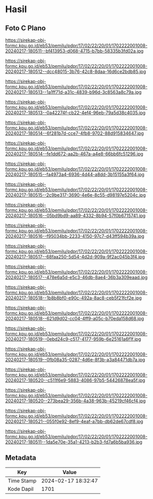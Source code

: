 # Hasil

## Foto C Plano

https://sirekap-obj-formc.kpu.go.id/eb53/pemilu/pdpr/17/02/22/20/01/1702222001008-20240217-180511--bf413953-d068-4715-b7bb-58335b3fd02a.jpg

https://sirekap-obj-formc.kpu.go.id/eb53/pemilu/pdpr/17/02/22/20/01/1702222001008-20240217-180512--dcc48015-3b76-42c8-8daa-16d6ce2bdb85.jpg

https://sirekap-obj-formc.kpu.go.id/eb53/pemilu/pdpr/17/02/22/20/01/1702222001008-20240217-180513--1a1ff71d-a31c-4839-b96d-3c8563a8c79a.jpg

https://sirekap-obj-formc.kpu.go.id/eb53/pemilu/pdpr/17/02/22/20/01/1702222001008-20240217-180513--0a42274f-cb22-4ef4-96eb-79a5d38c4035.jpg

https://sirekap-obj-formc.kpu.go.id/eb53/pemilu/pdpr/17/02/22/20/01/1702222001008-20240217-180514--6f281b7d-cce7-4fb8-9702-88d915834647.jpg

https://sirekap-obj-formc.kpu.go.id/eb53/pemilu/pdpr/17/02/22/20/01/1702222001008-20240217-180514--fe1dd672-aa2b-467a-a4e8-66bb6fc51296.jpg

https://sirekap-obj-formc.kpu.go.id/eb53/pemilu/pdpr/17/02/22/20/01/1702222001008-20240217-180515--fa4973a4-6936-4d44-a8dd-3b15155a3f64.jpg

https://sirekap-obj-formc.kpu.go.id/eb53/pemilu/pdpr/17/02/22/20/01/1702222001008-20240217-180515--2c9be317-3690-4e6e-8c55-d98197e5204c.jpg

https://sirekap-obj-formc.kpu.go.id/eb53/pemilu/pdpr/17/02/22/20/01/1702222001008-20240217-180516--05bd9bd9-aa89-4332-8b94-57f0b6715741.jpg

https://sirekap-obj-formc.kpu.go.id/eb53/pemilu/pdpr/17/02/22/20/01/1702222001008-20240217-180516--f95034bb-2233-4150-97c7-d43ff594b39a.jpg

https://sirekap-obj-formc.kpu.go.id/eb53/pemilu/pdpr/17/02/22/20/01/1702222001008-20240217-180517--68faa250-5d54-4d2d-909a-9f2ac045b3f4.jpg

https://sirekap-obj-formc.kpu.go.id/eb53/pemilu/pdpr/17/02/22/20/01/1702222001008-20240217-180517--478e6a5d-e5c3-46db-8ae4-36b3a309eaad.jpg

https://sirekap-obj-formc.kpu.go.id/eb53/pemilu/pdpr/17/02/22/20/01/1702222001008-20240217-180518--1b8b8bf0-e90c-492a-8ac8-ceb5f21fcf2e.jpg

https://sirekap-obj-formc.kpu.go.id/eb53/pemilu/pdpr/17/02/22/20/01/1702222001008-20240217-180518--621d9d02-cc04-4ff9-a05c-b70eda158d68.jpg

https://sirekap-obj-formc.kpu.go.id/eb53/pemilu/pdpr/17/02/22/20/01/1702222001008-20240217-180519--0ebd24c9-c517-4177-959b-6e25161a6f1f.jpg

https://sirekap-obj-formc.kpu.go.id/eb53/pemilu/pdpr/17/02/22/20/01/1702222001008-20240217-180519--0fb08a35-0287-4d6e-8f3b-a3a84471db7a.jpg

https://sirekap-obj-formc.kpu.go.id/eb53/pemilu/pdpr/17/02/22/20/01/1702222001008-20240217-180520--c511f6e9-5883-4086-97b5-54426878ea5f.jpg

https://sirekap-obj-formc.kpu.go.id/eb53/pemilu/pdpr/17/02/22/20/01/1702222001008-20240217-180520--273bea29-356b-4a38-963b-45219cf46cf4.jpg

https://sirekap-obj-formc.kpu.go.id/eb53/pemilu/pdpr/17/02/22/20/01/1702222001008-20240217-180521--055f0e92-8ef9-4eaf-a7bb-db62de67cdf8.jpg

https://sirekap-obj-formc.kpu.go.id/eb53/pemilu/pdpr/17/02/22/20/01/1702222001008-20240217-180511--1da5e70e-35a1-4213-b2b3-fd7a6b5ba936.jpg


## Metadata

| Key        | Value               |
| ---------- | ------------------- |
| Time Stamp | 2024-02-17 18:32:47 |
| Kode Dapil | 1701                |



